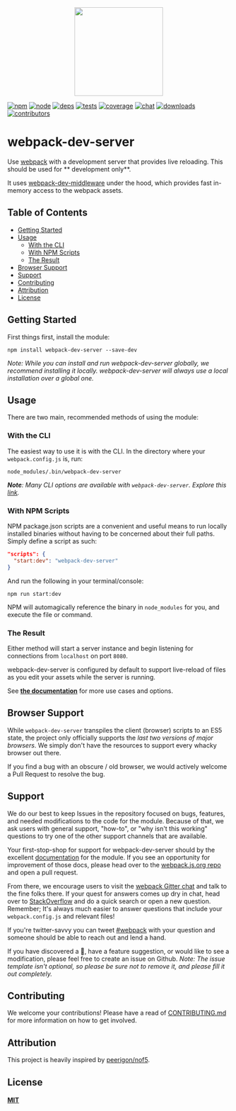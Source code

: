<div align="center">
  <a href="https://github.com/webpack/webpack">
    <img width="200" height="200" src="https://webpack.js.org/assets/icon-square-big.svg">
  </a>
</div>

[![npm][npm]][npm-url]
[![node][node]][node-url]
[![deps][deps]][deps-url]
[![tests][tests]][tests-url]
[![coverage][cover]][cover-url]
[![chat][chat]][chat-url]
[![downloads][downloads]][npm-url]
[![contributors][contributors]][contributors-url]

# webpack-dev-server

Use [webpack](https://webpack.js.org) with a development server that provides live reloading. This should be used for **
development only**.

It uses [webpack-dev-middleware][middleware-url] under the hood, which provides fast in-memory access to the webpack
assets.

## Table of Contents

- [Getting Started](#getting-started)
- [Usage](#usage)
    - [With the CLI](#with-the-cli)
    - [With NPM Scripts](#with-npm-scripts)
    - [The Result](#the-result)
- [Browser Support](#browser-support)
- [Support](#support)
- [Contributing](#contributing)
- [Attribution](#attribution)
- [License](#license)

## Getting Started

First things first, install the module:

```console
npm install webpack-dev-server --save-dev
```

_Note: While you can install and run webpack-dev-server globally, we recommend installing it locally. webpack-dev-server
will always use a local installation over a global one._

## Usage

There are two main, recommended methods of using the module:

### With the CLI

The easiest way to use it is with the CLI. In the directory where your
`webpack.config.js` is, run:

```console
node_modules/.bin/webpack-dev-server
```

_**Note**: Many CLI options are available with `webpack-dev-server`. Explore
this [link](https://webpack.js.org/configuration/dev-server/)._

### With NPM Scripts

NPM package.json scripts are a convenient and useful means to run locally installed binaries without having to be
concerned about their full paths. Simply define a script as such:

```json
"scripts": {
  "start:dev": "webpack-dev-server"
}
```

And run the following in your terminal/console:

```console
npm run start:dev
```

NPM will automagically reference the binary in `node_modules` for you, and execute the file or command.

### The Result

Either method will start a server instance and begin listening for connections from `localhost` on port `8080`.

webpack-dev-server is configured by default to support live-reload of files as you edit your assets while the server is
running.

See [**the documentation**][docs-url] for more use cases and options.

## Browser Support

While `webpack-dev-server` transpiles the client (browser) scripts to an ES5 state, the project only officially supports
the _last two versions of major browsers_. We simply don't have the resources to support every whacky browser out there.

If you find a bug with an obscure / old browser, we would actively welcome a Pull Request to resolve the bug.

## Support

We do our best to keep Issues in the repository focused on bugs, features, and needed modifications to the code for the
module. Because of that, we ask users with general support, "how-to", or "why isn't this working" questions to try one
of the other support channels that are available.

Your first-stop-shop for support for webpack-dev-server should by the excellent
[documentation][docs-url] for the module. If you see an opportunity for improvement of those docs, please head over to
the [webpack.js.org repo][wjo-url] and open a pull request.

From there, we encourage users to visit the [webpack Gitter chat][chat-url] and talk to the fine folks there. If your
quest for answers comes up dry in chat, head over to [StackOverflow][stack-url] and do a quick search or open a new
question. Remember; It's always much easier to answer questions that include your
`webpack.config.js` and relevant files!

If you're twitter-savvy you can tweet [#webpack][hash-url] with your question and someone should be able to reach out
and lend a hand.

If you have discovered a :bug:, have a feature suggestion, or would like to see a modification, please feel free to
create an issue on Github. _Note: The issue template isn't optional, so please be sure not to remove it, and please fill
it out completely._

## Contributing

We welcome your contributions! Please have a read of [CONTRIBUTING.md](CONTRIBUTING.md) for more information on how to
get involved.

## Attribution

This project is heavily inspired by [peerigon/nof5](https://github.com/peerigon/nof5).

## License

#### [MIT](./LICENSE)

[npm]: https://img.shields.io/npm/v/webpack-dev-server.svg

[npm-url]: https://npmjs.com/package/webpack-dev-server

[node]: https://img.shields.io/node/v/webpack-dev-server.svg

[node-url]: https://nodejs.org

[deps]: https://david-dm.org/webpack/webpack-dev-server.svg

[deps-url]: https://david-dm.org/webpack/webpack-dev-server

[tests]: https://dev.azure.com/webpack/webpack-dev-server/_apis/build/status/webpack.webpack-dev-server?branchName=master

[tests-url]: https://dev.azure.com/webpack/webpack-dev-server/_build/latest?definitionId=7&branchName=master

[cover]: https://codecov.io/gh/webpack/webpack-dev-server/branch/master/graph/badge.svg

[cover-url]: https://codecov.io/gh/webpack/webpack-dev-server

[chat]: https://badges.gitter.im/webpack/webpack.svg

[chat-url]: https://gitter.im/webpack/webpack

[docs-url]: https://webpack.js.org/configuration/dev-server/#devserver

[hash-url]: https://twitter.com/search?q=webpack

[middleware-url]: https://github.com/webpack/webpack-dev-middleware

[stack-url]: https://stackoverflow.com/questions/tagged/webpack-dev-server

[uglify-url]: https://github.com/webpack-contrib/uglifyjs-webpack-plugin

[wjo-url]: https://github.com/webpack/webpack.js.org

[downloads]: https://img.shields.io/npm/dm/webpack-dev-server.svg

[contributors-url]: https://github.com/webpack/webpack-dev-server/graphs/contributors

[contributors]: https://img.shields.io/github/contributors/webpack/webpack-dev-server.svg
